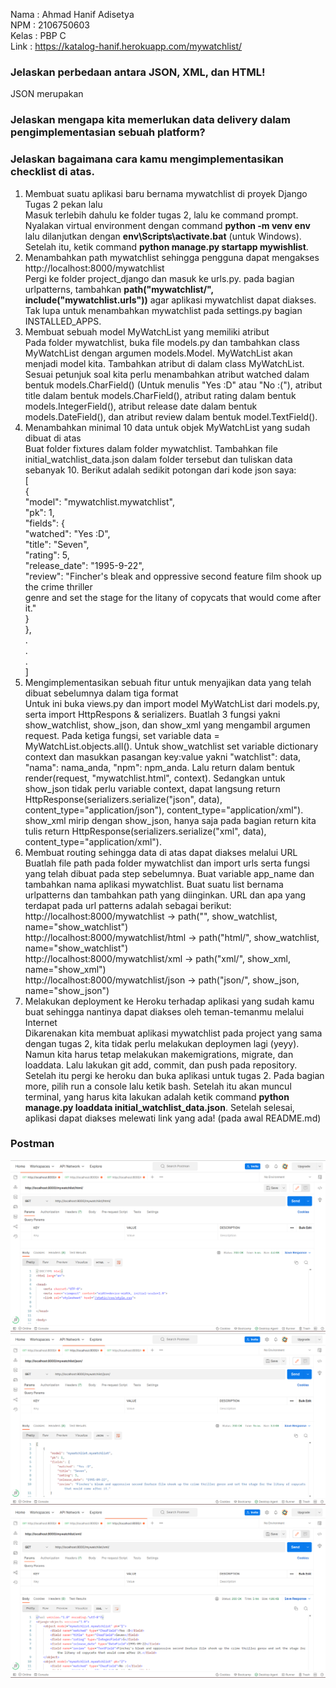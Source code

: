 Nama    : Ahmad Hanif Adisetya<br>
NPM     : 2106750603<br>
Kelas   : PBP C<br>
Link    : https://katalog-hanif.herokuapp.com/mywatchlist/

### Jelaskan perbedaan antara JSON, XML, dan HTML!
JSON merupakan 

### Jelaskan mengapa kita memerlukan data delivery dalam pengimplementasian sebuah platform?

### Jelaskan bagaimana cara kamu mengimplementasikan checklist di atas.
1)  Membuat suatu aplikasi baru bernama mywatchlist di proyek Django Tugas 2 pekan lalu<br>
Masuk terlebih dahulu ke folder tugas 2, lalu ke command prompt. Nyalakan virtual environment dengan command **python -m venv env** lalu dilanjutkan dengan **env\Scripts\activate.bat** (untuk Windows). Setelah itu, ketik command **python manage.py startapp mywishlist**.
2) Menambahkan path mywatchlist sehingga pengguna dapat mengakses http://localhost:8000/mywatchlist<br>
Pergi ke folder project_django dan masuk ke urls.py. pada bagian urlpatterns, tambahkan **path("mywatchlist/", include("mywatchlist.urls"))** agar aplikasi mywatchlist dapat diakses. Tak lupa untuk menambahkan mywatchlist pada settings.py bagian INSTALLED_APPS.
3) Membuat sebuah model MyWatchList yang memiliki atribut<br>
Pada folder mywatchlist, buka file models.py dan tambahkan class MyWatchList dengan argumen models.Model. MyWatchList akan menjadi model kita. Tambahkan atribut di dalam class MyWatchList. Sesuai petunjuk soal kita perlu menambahkan atribut watched dalam bentuk models.CharField() (Untuk menulis "Yes :D" atau "No :("), atribut title dalam bentuk models.CharField(), atribut rating dalam bentuk models.IntegerField(), atribut release date dalam bentuk models.DateField(), dan atribut review dalam bentuk model.TextField().
4) Menambahkan minimal 10 data untuk objek MyWatchList yang sudah dibuat di atas<br>
Buat folder fixtures dalam folder mywatchlist. Tambahkan file initial_watchlist_data.json dalam folder tersebut dan tuliskan data sebanyak 10. Berikut adalah sedikit potongan dari kode json saya:<br>
[<br>
    {<br>
        "model": "mywatchlist.mywatchlist",<br>
        "pk": 1,<br>
        "fields": {<br>
            "watched": "Yes :D",<br>
            "title": "Seven",<br>
            "rating": 5,<br>
            "release_date": "1995-9-22",<br>
            "review": "Fincher's bleak and oppressive second feature film shook up the crime thriller<br> genre and set the stage for the litany of copycats that would come after it."<br>
        }<br>
    },<br>
.<br>
.<br>
.<br>
]
5) Mengimplementasikan sebuah fitur untuk menyajikan data yang telah dibuat sebelumnya dalam tiga format<br>
Untuk ini buka views.py dan import model MyWatchList dari models.py, serta import HttpRespons & serializers. Buatlah 3 fungsi yakni show_watchlist, show_json, dan show_xml yang mengambil argumen request. Pada ketiga fungsi, set variable data = MyWatchList.objects.all(). Untuk show_watchlist set variable dictionary context dan masukkan pasangan key:value yakni "watchlist":  data, "nama": nama_anda, "npm": npm_anda. Lalu return dalam bentuk render(request, "mywatchlist.html", context). Sedangkan untuk show_json tidak perlu variable context, dapat langsung return HttpResponse(serializers.serialize("json", data), content_type="application/json"), content_type="application/xml"). show_xml mirip dengan show_json, hanya saja pada bagian return kita tulis return HttpResponse(serializers.serialize("xml", data), content_type="application/xml").
6)  Membuat routing sehingga data di atas dapat diakses melalui URL<br>
Buatlah file path pada folder mywatchlist dan import urls serta fungsi yang telah dibuat pada step sebelumnya. Buat variable app_name dan tambahkan nama aplikasi mywatchlist. Buat suatu list bernama urlpatterns dan tambahkan path yang diinginkan. URL dan apa yang terdapat pada url patterns adalah sebagai berikut:<br>
http://localhost:8000/mywatchlist -> path("", show_watchlist, name="show_watchlist")<br>
http://localhost:8000/mywatchlist/html -> path("html/", show_watchlist, name="show_watchlist")<br>
http://localhost:8000/mywatchlist/xml -> path("xml/", show_xml, name="show_xml")<br>
http://localhost:8000/mywatchlist/json -> path("json/", show_json, name="show_json")<br>
7) Melakukan deployment ke Heroku terhadap aplikasi yang sudah kamu buat sehingga nantinya dapat diakses oleh teman-temanmu melalui Internet<br>
Dikarenakan kita membuat aplikasi mywatchlist pada project yang sama dengan tugas 2, kita tidak perlu melakukan deploymen lagi (yeyy). Namun kita harus tetap melakukan makemigrations, migrate, dan loaddata. Lalu lakukan git add, commit, dan push pada repository. Setelah itu pergi ke heroku dan buka aplikasi untuk tugas 2. Pada bagian more, pilih run a console lalu ketik bash. Setelah itu akan muncul terminal, yang harus kita lakukan adalah ketik command **python manage.py loaddata initial_watchlist_data.json**. Setelah selesai, aplikasi dapat diakses melewati link yang ada! (pada awal README.md) 

### Postman
![](images/postman_mywatchlist_html.png)
![](images/postman_mywatchlist_json.png)
![](images/postman_mywatchlist_xml.png)